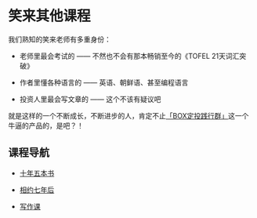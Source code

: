# 笑来其他课程

我们熟知的笑来老师有多重身份：

- 老师里最会考试的 —— 不然也不会有那本畅销至今的《TOFEL 21天词汇突破》

- 作者里懂各种语言的 —— 英语、朝鲜语、甚至编程语言

- 投资人里最会写文章的 —— 这个不该有疑议吧

就是这样的一个不断成长，不断进步的人，肯定不止[「BOX定投践行群」]([https://github.com/BobbyLH/Guide-for-BOX-Regular-Investment-Group/tree/master/%E5%85%A5%E7%BE%A4%E6%8C%87%E5%8D%97](https://github.com/BobbyLH/Guide-for-BOX-Regular-Investment-Group/tree/master/入群指南))这一个牛逼的产品的，是吧？！


## 课程导航

- [十年五本书](./十年五本书.md)

- [相约七年后](./相约七年后.md)

- [写作课](./写作课.md)